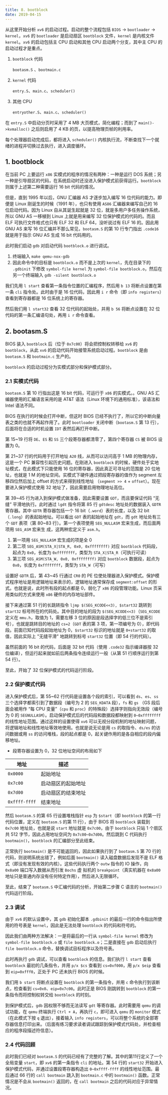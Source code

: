 ```yaml
---
title: 8. bootblock
date: 2019-04-15
---
```


从这里开始分析 `xv6` 的启动过程。启动的整个流程包括 `BIOS` → `bootloader` → `kernel`，`xv6` 的 `bootloader` 是启动扇区 `bootblock` 文件，`kernel` 是内核文件 `kernel`。`xv6` 的启动包括主 CPU 启动和其他 CPU 启动两个分支，其中主 CPU 的启动过程才是重点。 

1. `bootblock` 代码

   `bootasm.S` 、`bootmain.c`

2. `kernel` 代码

   `entry.S`、`main.c`、`scheduler()`

3. 其他 CPU

   `entryother.S`、`main.c`、`scheduler()`

在 `entry.S` 中启动分页时采用了 4 MB 大页模式，简化编程；而到了 `main()->kvmalloc()` 之后则启用了 4 KB 的页，以提高物理页帧的利用率。

每个处理器启动完成后，都将进入 `scheduler()` 内核执行流，不断查找下一个就绪的进程并切换过去执行，进入调度循环。 

## 1. bootblock

在当前 PC 上要运行 `x86` 实模式的程序的情况有两种：一种是运行 DOS 系统；另一种是引导扇区的代码，在系统启动时还没进入保护模式前获得运行。`bootblock` 则属于上述第二种需要运行 16 bit 代码的情况。

但是，直到 1995 年以后，GNU 汇编器 AS 才逐步加入编写 16 位代码的能力。即便是 Linux 刚诞生的时候（1991 年），也只有使用 `AS86` 汇编器来编写自己的 16 位启动代码。因为 Linux 自从其诞生起就是 32 位，就是多用户多任务操作系统，所以 GNU AS 一移植到 Linux 上就是用来编写 32 位保护模式的代码的。而且 ELF 可执行文件格式也只有 ELF 32 和 ELF 64，没听说过有 ELF 16 的。因此用 GNU AS 来写 16 位汇编并不那么常见，`bootasm.S` 的第 10 行专门指出 `.code16` 就是用于指示 GNU AS 生成 16 bit 代码用的。 

此时我们启动 `gdb` 对启动代码 `bootblock.o` 进行调试。

1. 终端输入 `make qemu-nox-gdb`
2. 因此命令中的目标是 `bootblock.o` 而不是上次的 `kernel`，先在目录下的 `.gdbinit` 下修改 `symbol-file kernel` 为 `symbol-file bootblock.o`，然后在另一个终端输入 `gdb -silent bootblock.o`

我们先用 `l start` 查看第一条指令位置的汇编程序，然后用 `b 13` 将断点设置在第一条 `cli` 指令处。此时由于是 16 位代码，因此用 `i r` 命令（即 `info registers`）查看到寄存器都是 16 位系统上的寄存器。

然后我们用 `l start32` 查看 32 位代码的起始处，并用 `b 56` 将断点设置在 32 位代码的第一条汇编语句处，再用 `i r` 命令查看。

## 2. bootasm.S

BIOS 装入 `bootblock` 后（位于 `0x7c00`）将会把控制权转移给 `xv6` 的 `bootblock`，从此 `xv6` 的启动代码开始接管系统启动过程。`bootblock` 是由  `bootasm.S` 和 `bootmain.c` 生产的。

`bootblock` 的启动过程分为实模式部分和保护模式部分。

### 2.1 实模式代码

`bootasm.S` 第 10 行指出这是 16 bit 代码，可运行于 `x86` 的实模式。。GNU AS 汇编器使用的汇编语言采用的是 AT&T 语法（Linux 环境下的通用标准），该语法和 Intel 语法不同。 

BIOS 在执行的时候会打开中断，但这时 BIOS 已经不执行了，所以它的中断向量表之类的也就不再起作用了。此时 `bootloader` 关闭中断（`bootasm.S` 第 13 行），后面将在合适的时机设置 `IDT` 表然后再打开中断。

第 15~19 行将 `DE`、`ES` 和 `SS` 三个段寄存器都清零了，第四个寄存器 `CS` 被 BIOS 设置为 0。

第 21~37 行的代码用于打开地址 `A20` 线，从而可以访问高于 1 MB 的物理内存，这是一个 PC 兼容性引起历史问题。在刚进入 `bootblock` 的时候，硬件处于实地址模式，在此模式下只能使用 16 位的寄存器，因此真正可寻址的范围是 20 位地址，也就是 1 M 的地址空间。实模式下硬件通过把段寄存器的值作为 segment 左移四位然后加上 offset 的方式来得到线性地址 （`segment >> 4` + `offset`）。现在要进入保护模式使用 32 地址了，因此需要启用物理地址高位。

 第 39~45 行为进入到保护模式做准备，因此需要设置 `GDT`，而且要保证代码 “无缝” 平滑地执行。此时通过 `lgdt` 指令将第 85 行 `gdtdesc` 地址处的数据装入 `GDTR` 寄存器。其中 `GDTR` 寄存器包括一个 16 bit（`.word`）表的长度，以及 32 bit（`.long`）的表起始地址。可以看出 `GDT` 表的起始地址在 `gdt`，而 `gdt` 地址处有三个 `GDT` 表项（第 80~83 行）。第一个表项使用 `SEG_NULLASM` 宏来生成，而后面两项用 `SEG_ASM` 宏来生 成，这两种宏定义于 `asm.h`。

1. 第一项用 `SEG_NULLASM` 宏生成的项是全 0
2. 第二项 `SEG_ASM(STA_X|STA_R, 0x0, 0xffffffff)` 对应 `bootblock` 代码段，起点为 `0x0`，长度为 `0xffffffff`，类型为 `STA_X|STA_R`（可执行可读）
3. 第三项 `SEG_ASM(STA_W, 0x0, 0xffffffff)` 对应 `bootblock` 数据段，起点为 `0x0`，长度为 `0xffffffff`，类型为 `STA_W`（可写）

设置好 `GDTR` 后，第 43~45 行通过 `CR0` 的 PE 位使处理器进入保护模式。保护模式程序地址是用逻辑地址来表示的，逻辑地址通常保存成 `segment:offset` 的形式。也就是说，此时所有段的起点都是 0，弱化了 `x86` 的段管理功能。Linux 页采用类似的方式来使用 `x86` 硬件的内存地址部件。

接下来通过第 51 行的长跳转指令 `ljmp $(SEG_KCODE<<3), $start32` 跳转到 `start32` 标号所在的代码处。其中目的地址的段为 `$(SEG_KCODE<<3)`（`SEG_KCODE` 定义在 `mmu.h`，取值为 1，需要左移 3 位的原因是段选择字的低三位不是索引号），也就是跳转目的地址的 `cs=2`（`GDT` 表的第 3 项，第一项编号为 0），即代码段。前面已知代码段起始地址为 0，`$start32` 标识的地址就是 `0+start32` 的取值，因此实际上 "无缝平滑" 地跳转到标号 `start32` 位置（即 54 行的代码）。

虽然前面的 16 bit 的代码，后面是 32 bit 代码（使用 `.code32` 指示编译器按 32 位编译），但运行起来就如前后两条指令连续运行一般（从第 51 行顺序运行到第 54 行）。 

至此，开始了 32 位保护模式的代码运行阶段。

### 2.2 保护模式代码

进入保护模式后，第 55~62 行代码是设置各个段的索引，可以看到 `ds`、`es`、`ss` 三个选择字都索引到了数据段（编号为 2 的 `SEG_KDATA` 段），`fs` 和 `gs` （GS 段后面会被用作 “每 CPU 变量”（`cpu` 和 `proc`）的特殊段）选择字则指向无效段（编号为 0 的 `SEGNULLASM`）。启动保护模式后的代码段和数据段都映射到 `0~0xffffffff` 的线性地址范围。通过这样的设置使得 `xv6` 可以无视分段机制的地址映射问题，将逻辑地址和线性地址等效地使用。也就是说无论是用 `cs` 的取指令、`ds/es` 的访问数据或用 `ss` 的访问堆栈，段的起点都是 0，起关键作用的是各自相应的段内偏移地址。 

- 段寄存器设置为 0，32 位地址空间的布局如下

| 地址          | 描述               |
| ------------- | ------------------ |
| `0x0000`      | 起始地址           |
| `0x7c00`      | 启动扇区的起始地址 |
| `0x7d00`      | 启动扇区的结束地址 |
| `0xffff-ffff` | 结束地址           |

然后 `bootasm.S` 的第 65 行设置堆栈指针 `esp` 为 `$start`（即 `bootblock` 的第一行代码位置，定义在 `bootasm.S` 的第 11 行），由于 BIOS 将 `bootblock` 装载到 `0x7c00` 地址处，也就是说 `start` 地址就是 `0x7c00`，由于 `bootblock` 只站 1 个扇区共 512 字节，因此占用地址空间为 `0x7c00~0x7d00`。然后跳到 C 代码执行 `bootmain()`，`bootblock` 的汇编部分至此结束。

正常执行 `bootmain()` 是不可能返回的，因此如果执行到了 `bootasm.S` 第 70 行的代码，则说明系统出错了，例如后面 `bootmain()` 读入磁盘数据后发现不是 ELF 格式（即没有发现有效的内核）。这些代码执行两个 `outw` 指令的 IO 操作，向 `0x8a00` 端口写入数据从而引发 `Bochs` 虚 拟机的 `breakpoint`（真实机器在 `0x8a00` 地址只是普通内存没有任何特定作用），然后进入无限循环。 

至此，结束了  `bootasm.S` 中汇编代码的分析，开始第二步骤 C 语言的 `bootmain()` 代码运行阶段。

### 2.3 调试

由于 `xv6` 的默认设置中，其 `gdb` 初始化脚本 `.gdbinit` 的最后一行的命令指出所使用的符号表是 `kernel`，因此是无法处理 `bootblock` 的代码和符号的。 

因此我们由两种方法解决：一是将最后的一行从 `symbol-file kernel` 修改为 `symbol-file bootblock.o` 或 `file bootblock.o`；二是直接在 `gdb` 启动后执行 `file bootblock.o` 命令，替换调试目标程序以及符号表。 

此时再执行 `gdb` 调试，可以查看 `bootblock` 的信息。我们执行 `l start` 查看 `bootblock` 最初的几条指令，并用 `p/x $cs` 查看到 `cs=0xf000`，用 `p/x $eip` 查看到 `eip=0xfff0`，正处于 PC 还未执行 BIOS 的时候。 

我们用 `b start` 将断点设置在 `bootblock` 的第一条指令，并用 `c` 命令执行到该断点，检查看到 `cs=0x0`、`eip=0x7c00`。此时正是 BIOS 刚跳转到 `bootblock` 的第一条指令而将控制权转交给 `bootblock` 的时刻。 

到保护模式后，`gdb` 因权限不够而无法读写 `gdt` 等寄存器。此时需要用 `qemu` 的调试功能，在 `qemu` 终端执行 `Ctrl + A`，再执行 `c`，即可进入 `qemu` 的 `monitor` 模式（在此模式下按 `q` 退出），接着输入 `info registers`，可以将整个系统的全部寄存器信息打印出来。（后面有练习要求读者调试跟踪到保护模式代码处，并检查相应的程序段描述符信息）。

### 2.4 代码回顾

此时我们已经对 `bootasm.S` 的代码已经有了完整的了解。其中的第11行定义了一个全局变量 `start`，即 `xv6` 的第一条指令 `cli` 的地址。第 54 行的 `start32` 开始进入保护模式代码，并通过设置段寄存器构造出 `0~0xffff-ffff` 的线性地址范围。最后通过 66 行的 `call bootmain` 跳入到 `bootmain.c` 中的 `bootmain()` 函数。正常情况是不会从 `bootmain()` 返回的，在 `call bootmain` 之后的代码对应于异常情况。 

